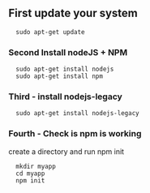 ## First update your system
```
  sudo apt-get update
```

### Second Install nodeJS + NPM
```
  sudo apt-get install nodejs
  sudo apt-get install npm
```

### Third - install nodejs-legacy
```
  sudo apt-get install nodejs-legacy
```

### Fourth - Check is npm is working

create a directory and run npm init
```
  mkdir myapp
  cd myapp
  npm init
```
